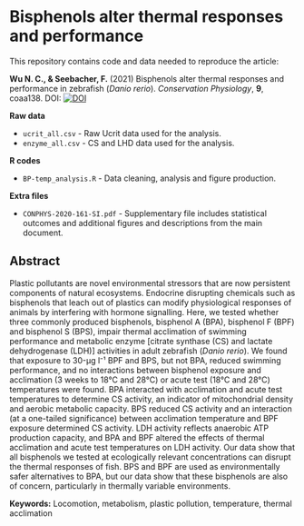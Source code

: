 # Bisphenols alter thermal responses and performance 

This repository contains code and data needed to reproduce the article:

**Wu N. C., & Seebacher, F.** (2021) Bisphenols alter thermal responses and performance in zebrafish (*Danio rerio*). *Conservation Physiology*, **9**, coaa138. DOI:
[![DOI](https://zenodo.org/badge/DOI/10.1093/conphys/coaa138.svg)](https://doi.org/10.1093/conphys/coaa138)

**Raw data**
- `ucrit_all.csv` - Raw Ucrit data used for the analysis.
- `enzyme_all.csv` - CS and LHD data used for the analysis.

**R codes**
- `BP-temp_analysis.R` - Data cleaning, analysis and figure production.

**Extra files**
- `CONPHYS-2020-161-SI.pdf` - Supplementary file includes statistical outcomes and additional figures and descriptions from the main document.

## Abstract
Plastic pollutants are novel environmental stressors that are now persistent components of natural ecosystems. Endocrine disrupting chemicals such as bisphenols that leach out of plastics can modify physiological responses of animals by interfering with hormone signalling. Here, we tested whether three commonly produced bisphenols, bisphenol A (BPA), bisphenol F (BPF) and bisphenol S (BPS), impair thermal acclimation of swimming performance and metabolic enzyme [citrate synthase (CS) and lactate dehydrogenase (LDH)] activities in adult zebrafish (*Danio rerio*). We found that exposure to 30-μg l⁻¹ BPF and BPS, but not BPA, reduced swimming performance, and no interactions between bisphenol exposure and acclimation (3 weeks to 18°C and 28°C) or acute test (18°C and 28°C) temperatures were found. BPA interacted with acclimation and acute test temperatures to determine CS activity, an indicator of mitochondrial density and aerobic metabolic capacity. BPS reduced CS activity and an interaction (at a one-tailed significance) between acclimation temperature and BPF exposure determined CS activity. LDH activity reflects anaerobic ATP production capacity, and BPA and BPF altered the effects of thermal acclimation and acute test temperatures on LDH activity. Our data show that all bisphenols we tested at ecologically relevant concentrations can disrupt the thermal responses of fish. BPS and BPF are used as environmentally safer alternatives to BPA, but our data show that these bisphenols are also of concern, particularly in thermally variable environments.

**Keywords:** Locomotion, metabolism, plastic pollution, temperature, thermal acclimation
